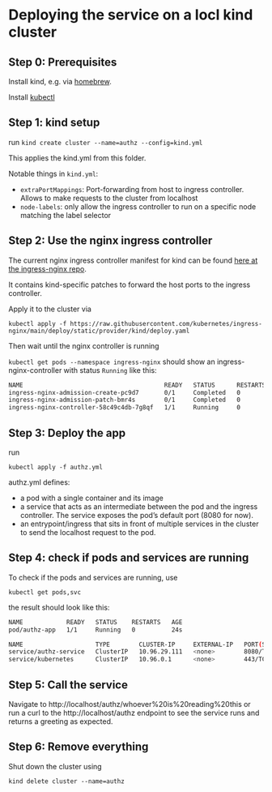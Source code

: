 # Deploying the service on a locl kind cluster

## Step 0: Prerequisites
Install kind, e.g. via [homebrew](https://formulae.brew.sh/formula/kind).

Install [kubectl](https://kubernetes.io/docs/tasks/tools/install-kubectl-macos/)

## Step 1: kind setup

run `kind create cluster --name=authz --config=kind.yml`

This applies the kind.yml from this folder.

Notable things in `kind.yml`:

* `extraPortMappings`: Port-forwarding from host to ingress controller. Allows to make requests to the cluster from localhost
* `node-labels`: only allow the ingress controller to run on a specific node matching the label selector

## Step 2: Use the nginx ingress controller
The current nginx ingress controller manifest for kind can be found [here at the ingress-nginx repo](https://raw.githubusercontent.com/kubernetes/ingress-nginx/main/deploy/static/provider/kind/deploy.yaml).

It contains kind-specific patches to forward the host ports to the ingress controller.

Apply it to the cluster via 

`kubectl apply -f https://raw.githubusercontent.com/kubernetes/ingress-nginx/main/deploy/static/provider/kind/deploy.yaml`

Then wait until the nginx controller is running

`kubectl get pods --namespace ingress-nginx` should show an ingress-nginx-controller with status `Running` like this:

```bash
NAME                                       READY   STATUS      RESTARTS   AGE
ingress-nginx-admission-create-pc9d7       0/1     Completed   0          38s
ingress-nginx-admission-patch-bmr4s        0/1     Completed   0          38s
ingress-nginx-controller-58c49c4db-7g8qf   1/1     Running     0          38s
```

## Step 3: Deploy the app
run 

`kubectl apply -f authz.yml`

authz.yml defines:
* a pod with a single container and its image 
* a service that acts as an intermediate between the pod and the ingress controller. The service exposes the pod’s default port (8080 for now).
* an entrypoint/ingress that sits in front of multiple services in the cluster to send the localhost request to the pod.

## Step 4: check if pods and services are running

To check if the pods and services are running, use 

`kubectl get pods,svc`

the result should look like this:

```bash
NAME            READY   STATUS    RESTARTS   AGE
pod/authz-app   1/1     Running   0          24s

NAME                    TYPE        CLUSTER-IP     EXTERNAL-IP   PORT(S)    AGE
service/authz-service   ClusterIP   10.96.29.111   <none>        8080/TCP   70s
service/kubernetes      ClusterIP   10.96.0.1      <none>        443/TCP    9m6s

```
## Step 5: Call the service

Navigate to http://localhost/authz/whoever%20is%20reading%20this or run a curl to the http://localhost/authz endpoint to see the service runs and returns a greeting as expected. 

## Step 6: Remove everything

Shut down the cluster using

`kind delete cluster --name=authz`
 

